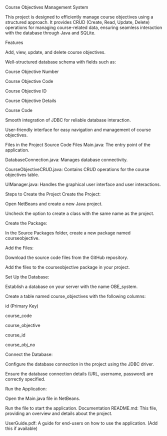 Course Objectives Management System

This project is designed to efficiently manage course objectives using a structured approach. It provides CRUD (Create, Read, Update, Delete) operations for managing course-related data, ensuring seamless interaction with the database through Java and SQLite.

Features

Add, view, update, and delete course objectives.

Well-structured database schema with fields such as:

Course Objective Number

Course Objective Code


Course Objective ID

Course Objective Details

Course Code

Smooth integration of JDBC for reliable database interaction.

User-friendly interface for easy navigation and management of course objectives.

Files in the Project
Source Code Files
Main.java: The entry point of the application.

DatabaseConnection.java: Manages database connectivity.

CourseObjectiveCRUD.java: Contains CRUD operations for the course objectives table.

UIManager.java: Handles the graphical user interface and user interactions.

Steps to Create the Project
Create the Project:

Open NetBeans and create a new Java project.

Uncheck the option to create a class with the same name as the project.

Create the Package:

In the Source Packages folder, create a new package named courseobjective.

Add the Files:

Download the source code files from the GitHub repository.

Add the files to the courseobjective package in your project.

Set Up the Database:

Establish a database on your server with the name OBE_system.

Create a table named course_objectives with the following columns:

id (Primary Key)

course_code

course_objective

course_id

course_obj_no

Connect the Database:

Configure the database connection in the project using the JDBC driver.

Ensure the database connection details (URL, username, password) are correctly specified.

Run the Application:

Open the Main.java file in NetBeans.

Run the file to start the application.
Documentation
README.md: This file, providing an overview and details about the project.

UserGuide.pdf: A guide for end-users on how to use the application. (Add this if available)
